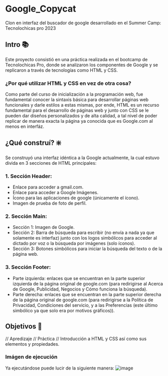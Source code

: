 # Google_Copycat
Clon en interfaz del buscador de google desarrollado en el Summer Camp: Tecnolochicas pro 2023

## Intro 📚
Este proyecto consistió en una práctica realizada en el bootcamp de Tecnolochicas Pro, donde se analizaron los componentes de Google y se replicaron a través de tecnologías como HTML y CSS.
### ¿Por qué utilizar HTML y CSS en vez de otra cosa?
Como parte del curso de inicialización a la programación web, fue fundamental conocer la sintaxis básica para desarrollar páginas web funcionales y darle estilos a estas mismas, por ende, HTML es un recurso fundamental para el desarrollo de páginas web y junto con CSS se le pueden dar diseños personalizados y de alta calidad, a tal nivel de poder replicar de manera exacta la página ya conocida que es Google.com al menos en interfáz.

## ¿Qué construí? ❇️
Se construyó una interfaz idéntica a la Google actualmente, la cual estuvo divida en 3 secciones de HTML principales: 

### 1. Sección Header:
- Enlace para acceder a gmail.com.
- Enlace para acceder a Google Imágenes.
- Ícono para las aplicaciones de google (únicamente el ícono).
- Imagen de prueba de foto de perfil.
### 2. Sección Main:
- Sección 1: Imagen de Google.
- Sección 2: Barra de búsqueda para escribir (no envía a nada ya que solamente es interfaz) junto con los logos simbólicos para acceder al dictado por voz o la búsqueda por imágenes (solo íconos).
- Sección 3: Botones simbólicos para iniciar la búsqueda del texto o de la página web. 
### 3. Sección Footer:
- Parte izquierda: enlaces que se encuentran en la parte superior izquierda de la página original de google.com (para redirigirse al Acerca de Google, Publicidad, Negocios y Cómo funciona la búsqueda).
- Parte derecha: enlaces que se encuentran en la parte superior derecha de la página original de google.com (para redirigirse a la Política de Privacidad, Condiciones del servicio, y a las Preferencias (este último simbólico ya que solo era por motivos gráficos)).

## Objetivos 🚀
// Apredizaje // Práctica // Introducción a HTML y CSS así como sus elementos y propiedades.

### Imágen de ejecución
Ya ejecutándose puede lucir de la siguiente manera:
![image](https://github.com/dantrixxheron/Google_Copycat/assets/123124430/8b0be257-6d9e-4db6-9dd9-3ecca584e002)


